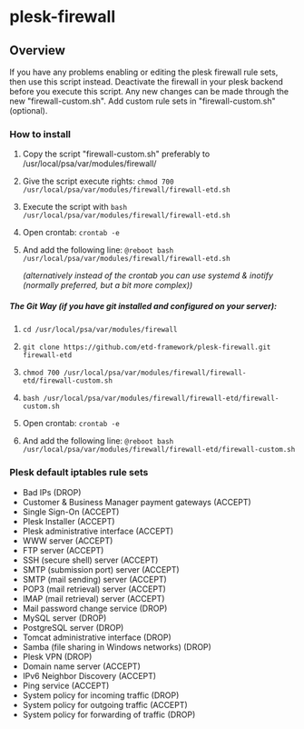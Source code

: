 # plesk-firewall

## Overview

If you have any problems enabling or editing the plesk firewall rule sets, then use this script instead. Deactivate the firewall in your plesk backend before you execute this script. Any new changes can be made through the new "firewall-custom.sh". Add custom rule sets in "firewall-custom.sh" (optional).

### How to install

1. Copy the script "firewall-custom.sh" preferably to /usr/local/psa/var/modules/firewall/

2. Give the script execute rights: `chmod 700 /usr/local/psa/var/modules/firewall/firewall-etd.sh`

3. Execute the script with `bash /usr/local/psa/var/modules/firewall/firewall-etd.sh`

4. Open crontab: `crontab -e`

5. And add the following line: `@reboot bash /usr/local/psa/var/modules/firewall/firewall-etd.sh`

	*(alternatively instead of the crontab you can use systemd & inotify (normally preferred, but a bit more complex))*

##### The Git Way (if you have git installed and configured on your server):

1. `cd /usr/local/psa/var/modules/firewall`

2. `git clone https://github.com/etd-framework/plesk-firewall.git firewall-etd`

3. `chmod 700 /usr/local/psa/var/modules/firewall/firewall-etd/firewall-custom.sh`

4. `bash /usr/local/psa/var/modules/firewall/firewall-etd/firewall-custom.sh`

5. Open crontab: `crontab -e`

6. And add the following line: `@reboot bash /usr/local/psa/var/modules/firewall/firewall-etd/firewall-custom.sh`

### Plesk default iptables rule sets

- Bad IPs (DROP)
- Customer & Business Manager payment gateways (ACCEPT)
- Single Sign-On (ACCEPT)
- Plesk Installer (ACCEPT)
- Plesk administrative interface (ACCEPT)
- WWW server (ACCEPT)
- FTP server (ACCEPT)
- SSH (secure shell) server (ACCEPT)
- SMTP (submission port) server (ACCEPT)
- SMTP (mail sending) server (ACCEPT)
- POP3 (mail retrieval) server (ACCEPT)
- IMAP (mail retrieval) server (ACCEPT)
- Mail password change service (DROP)
- MySQL server (DROP)
- PostgreSQL server (DROP)
- Tomcat administrative interface (DROP)
- Samba (file sharing in Windows networks) (DROP)
- Plesk VPN (DROP)
- Domain name server (ACCEPT)
- IPv6 Neighbor Discovery (ACCEPT)
- Ping service (ACCEPT)
- System policy for incoming traffic (DROP)
- System policy for outgoing traffic (ACCEPT)
- System policy for forwarding of traffic (DROP)
